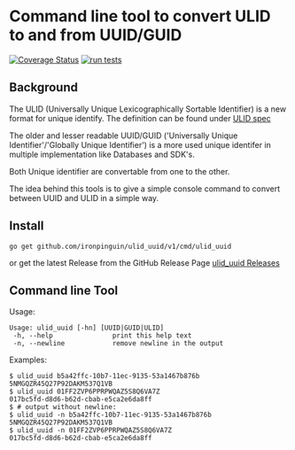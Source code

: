 # Command line tool to convert ULID to and from UUID/GUID

[![Coverage Status](https://coveralls.io/repos/github/ironpinguin/ulid_uuid/badge.svg?branch=main)](https://coveralls.io/github/ironpinguin/ulid_uuid?branch=main)
[![run tests](https://github.com/ironpinguin/ulid_uuid/actions/workflows/ci.yaml/badge.svg)](https://github.com/ironpinguin/ulid_uuid/actions/workflows/ci.yaml)

## Background
The ULID (Universally Unique Lexicographically Sortable Identifier) is a new format for unique identify.
The definition can be found under [ULID spec](https://github.com/ulid/spec)

The older and lesser readable UUID/GUID ('Universally Unique Identifier'/'Globally Unique Identifier') is a more used unique identifer in multiple implementation like Databases and SDK's.

Both Unique identifier are convertable from one to the other.

The idea behind this tools is to give a simple console command to convert between UUID and ULID in a simple way.

## Install
```shell
go get github.com/ironpinguin/ulid_uuid/v1/cmd/ulid_uuid
```
or get the latest Release from the GitHub Release Page
[ulid_uuid Releases](https://github.com/ironpinguin/ulid_uuid/releases)

## Command line Tool

Usage:
```text
Usage: ulid_uuid [-hn] [UUID|GUID|ULID]
 -h, --help               print this help text
 -n, --newline            remove newline in the output
```

Examples:
```shell
$ ulid_uuid b5a42ffc-10b7-11ec-9135-53a1467b876b
5NMGQZR45Q27P92DAKM537Q1VB
$ ulid_uuid 01FF2ZVP6PPRPWQAZ5S8Q6VA7Z
017bc5fd-d8d6-b62d-cbab-e5ca2e6da8ff
$ # output without newline:
$ ulid_uuid -n b5a42ffc-10b7-11ec-9135-53a1467b876b
5NMGQZR45Q27P92DAKM537Q1VB
$ ulid_uuid -n 01FF2ZVP6PPRPWQAZ5S8Q6VA7Z
017bc5fd-d8d6-b62d-cbab-e5ca2e6da8ff
```
